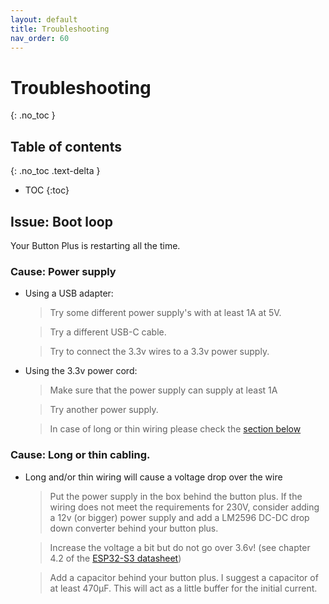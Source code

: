 ```yaml
---
layout: default
title: Troubleshooting
nav_order: 60
---
```


# Troubleshooting
{: .no_toc }

## Table of contents
{: .no_toc .text-delta }
- TOC
{:toc}

## Issue: Boot loop
Your Button Plus is restarting all the time.

### Cause: Power supply
* Using a USB adapter: 
  > Try some different power supply's with at least 1A at 5V.

  > Try a different USB-C cable.

  > Try to connect the 3.3v wires to a 3.3v power supply.
* Using the 3.3v power cord:
  > Make sure that the power supply can supply at least 1A

  > Try another power supply.

  > In case of long or thin wiring please check the [section below](#cause-long-or-thin-cabling) 

### Cause: Long or thin cabling.

* Long and/or thin wiring will cause a voltage drop over the wire
  > Put the power supply in the box behind the button plus. If the wiring does not meet the requirements for 230V,
  > consider adding a 12v (or bigger) power supply and add a LM2596 DC-DC drop down converter behind your button plus.
  
  > Increase the voltage a bit but do not go over 3.6v! (see chapter 4.2 of the [ESP32-S3 datasheet](https://www.espressif.com/sites/default/files/documentation/esp32-s3_datasheet_en.pdf))
  
  > Add a capacitor behind your button plus. I suggest a capacitor of at least 470µF. This will act as a little buffer 
  > for the initial current.